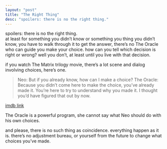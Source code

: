 ```yaml
---
layout: "post"
title: "The Right Thing"
desc: "spoilers: there is no the right thing."
--- 
```


spoilers: there is no the right thing.   
at least for something you didn’t know or something you thing you didn’t know, you have to walk through it to get the answer, there’s no The Oracle who can guide you make your choice. how can you tell which decision is right or wrong? well you don’t, at least until you live with that decision.

if you watch The Matrix trilogy movie, there’s a lot scene and dialog involving choices, here’s one.

> Neo: But if you already know, how can I make a choice? The Oracle: Because you didn’t come here to make the choice, you’ve already made it. You’re here to try to understand why you made it. I thought you’d have figured that out by now. 

[imdb link](http://www.imdb.com/title/tt0234215/quotes?item=qt0283092)

The Oracle is a powerful program, she cannot say what Neo should do with his own choices.

and please, there is no such thing as coincidence. everything happen as it is. there’s no adjustment bureau, or yourself from the future to change what choices you’ve made. 